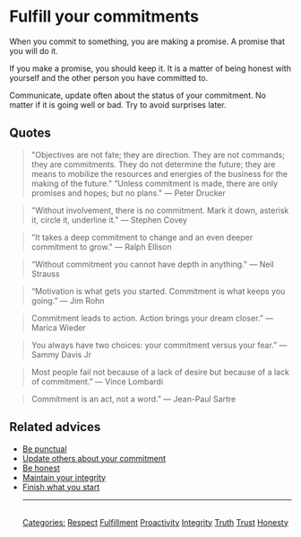 # Fulfill your commitments

When you commit to something, you are making a promise. A promise that you will do it.

If you make a promise, you should keep it. It is a matter of being honest with yourself and the other person you have committed to.

Communicate, update often about the status of your commitment. No matter if it is going well or bad. Try to avoid surprises later.

## Quotes

> "Objectives are not fate; they are direction. They are not commands; they are commitments. They do not determine the future; they are means to mobilize the resources and energies of the business for the making of the future." ”Unless commitment is made, there are only promises and hopes; but no plans." ― Peter Drucker

> "Without involvement, there is no commitment. Mark it down, asterisk it, circle it, underline it." ― Stephen Covey

> ”It takes a deep commitment to change and an even deeper commitment to grow." ― Ralph Ellison

> “Without commitment you cannot have depth in anything." ― Neil Strauss

> “Motivation is what gets you started. Commitment is what keeps you going.” ― Jim Rohn

> Commitment leads to action. Action brings your dream closer.” ― Marica Wieder

> You always have two choices: your commitment versus your fear.” ― Sammy Davis Jr

> Most people fail not because of a lack of desire but because of a lack of commitment.” ― Vince Lombardi

> Commitment is an act, not a word.” ― Jean-Paul Sartre

## Related advices

- [Be punctual](../Be%20punctual/index.md)
- [Update others about your commitment](../Update%20others%20about%20your%20commitment/index.md)
- [Be honest](../Be%20honest/index.md)
- [Maintain your integrity](../Maintain%20your%20integrity/index.md)
- [Finish what you start](../Finish%20what%20you%20start/index.md)<hr/><br/>[Categories:](../Categories/index.md) [Respect](../Categories/Respect.md) [Fulfillment](../Categories/Fulfillment.md) [Proactivity](../Categories/Proactivity.md) [Integrity](../Categories/Integrity.md) [Truth](../Categories/Truth.md) [Trust](../Categories/Trust.md) [Honesty](../Categories/Honesty.md)